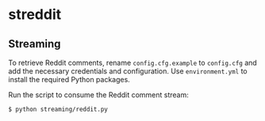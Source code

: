# streddit

## Streaming

To retrieve Reddit comments, rename `config.cfg.example` to `config.cfg` and add the
necessary credentials and configuration. Use `environment.yml` to install
the required Python packages.

Run the script to consume the Reddit comment stream:

```sh
$ python streaming/reddit.py
```